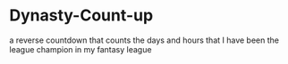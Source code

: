 # Dynasty-Count-up
a reverse countdown that counts the days and hours that I have been the league champion in my fantasy league
